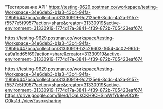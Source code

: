 "Тестирование API"
https://testing-9629.postman.co/workspace/testing-Workspace~34e6deb3-b1a3-43c4-94fa-118b9b447bca/collection/31330919-9c2125e6-3cdc-4a2a-9157-f5577e5f9957?action=share&creator=31330919&active-environment=31330919-1774d17a-3841-4f39-872b-705423eaf674

https://testing-9629.postman.co/workspace/testing-Workspace~34e6deb3-b1a3-43c4-94fa-118b9b447bca/collection/31330919-b2c26603-f654-4c02-961d-ea9a1dd65f69?action=share&creator=31330919&active-environment=31330919-1774d17a-3841-4f39-872b-705423eaf674

https://testing-9629.postman.co/workspace/testing-Workspace~34e6deb3-b1a3-43c4-94fa-118b9b447bca/collection/31330919-9c2125e6-3cdc-4a2a-9157-f5577e5f9957?action=share&creator=31330919&active-environment=31330919-1774d17a-3841-4f39-872b-705423eaf674
https://drive.google.com/file/d/1OaLkCKH9CHSlmWfYk9ey0CrK-G0ks1d-/view?usp=sharing

